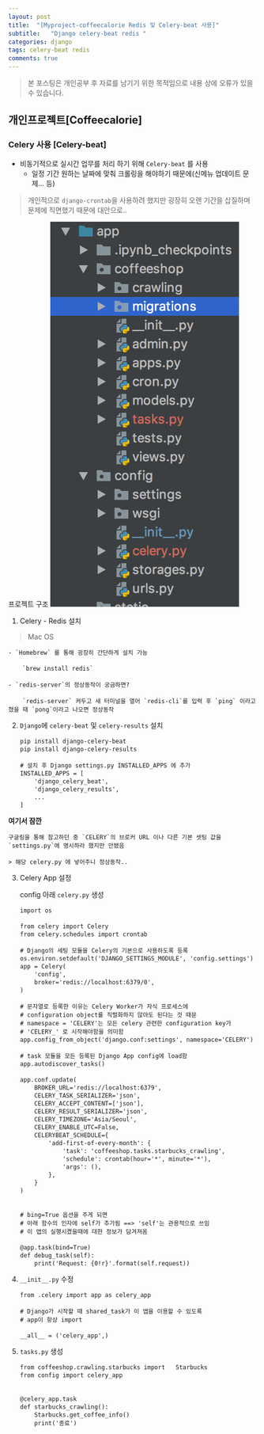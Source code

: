 ```yaml
---
layout: post
title:  "[Myproject-coffeecalorie Redis 및 Celery-beat 사용]"
subtitle:   "Django celery-beat redis "
categories: django
tags: celery-beat redis
comments: true
---
```

> 본 포스팅은 개인공부 후 자료를 남기기 위한 목적임으로 내용 상에 오류가 있을 수 있습니다.

## 개인프로젝트[Coffeecalorie]

### Celery 사용 [Celery-beat]

- 비동기적으로 실시간 업무를 처리 하기 위해 `Celery-beat` 를 사용
	- 일정 기간 원하는 날짜에 맞춰 크롤링을 해야하기 때문에(신메뉴 업데이트 문제... 등)

> 개인적으로 `django-crontab`을 사용하려 했지만 굉장히 오랜 기간을 삽질하며 문제에 직면했기 때문에 대안으로..


프로젝트 구조
![Myapp-Celery-structure](/assets/img/django/myproject-celery-structure.png)

1. Celery - Redis 설치
> Mac OS

	- `Homebrew` 를 통해 굉장히 간단하게 설치 가능

		`brew install redis`

	- `redis-server`의 정상동작이 궁금하면?

		`redis-server` 켜두고 새 터미널을 열어 `redis-cli`를 입력 후 `ping` 이라고 쳤을 때 `pong`이라고 나오면 정상동작


2. `Django`에 `celery-beat` 및 `celery-results` 설치

	```
	pip install django-celery-beat
	pip install django-celery-results

	# 설치 후 Django settings.py INSTALLED_APPS 에 추가
	INSTALLED_APPS = [
		'django_celery_beat',
	    'django_celery_results',
	    ...
	]
	```
**여기서 잠깐**

	구글링을 통해 참고하던 중 `CELERY`의 브로커 URL 이나 다른 기본 셋팅 값을 `settings.py`에 명시하라 했지만 안됐음

	> 해당 celery.py 에 넣어주니 정상동작..

3. Celery App 설정

	config 아래 `celery.py` 생성

	```django
	import os

	from celery import Celery
	from celery.schedules import crontab

	# Django의 세팅 모듈을 Celery의 기본으로 사용하도록 등록
	os.environ.setdefault('DJANGO_SETTINGS_MODULE', 'config.settings')
	app = Celery(
	    'config',
	    broker='redis://localhost:6379/0',
	)

	# 문자열로 등록한 이유는 Celery Worker가 자식 프로세스에
	# configuration object를 직렬화하지 않아도 된다는 것 때문
	# namespace = 'CELERY'는 모든 celery 관련한 configuration key가
	# 'CELERY_' 로 시작해야함을 의미함
	app.config_from_object('django.conf:settings', namespace='CELERY')

	# task 모듈을 모든 등록된 Django App config에 load함
	app.autodiscover_tasks()

	app.conf.update(
	    BROKER_URL='redis://localhost:6379',
	    CELERY_TASK_SERIALIZER='json',
	    CELERY_ACCEPT_CONTENT=['json'],
	    CELERY_RESULT_SERIALIZER='json',
	    CELERY_TIMEZONE='Asia/Seoul',
	    CELERY_ENABLE_UTC=False,
	    CELERYBEAT_SCHEDULE={
	        'add-first-of-every-month': {
	            'task': 'coffeeshop.tasks.starbucks_crawling',
	            'schedule': crontab(hour='*', minute='*'),
	            'args': (),
	        },
	    }
	)


	# bing=True 옵션을 주게 되면
	# 아래 함수의 인자에 self가 추가됨 ==> 'self'는 관용적으로 쓰임
	# 이 앱의 실행시켰을때에 대한 정보가 담겨져옴

	@app.task(bind=True)
	def debug_task(self):
	    print('Request: {0!r}'.format(self.request))

	```

4. `__init__.py` 수정

	```django
	from .celery import app as celery_app

	# Django가 시작할 때 shared_task가 이 앱을 이용할 수 있도록
	# app이 항상 import

	__all__ = ('celery_app',)
	```
5. `tasks.py` 생성

	```django
	from coffeeshop.crawling.starbucks import 	Starbucks
	from config import celery_app


	@celery_app.task
	def starbucks_crawling():
	    Starbucks.get_coffee_info()
	    print('종료')
	```
